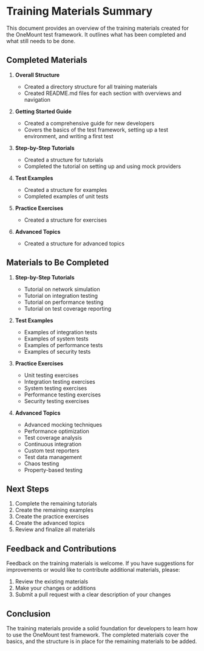 # Training Materials Summary

This document provides an overview of the training materials created for the OneMount test framework. It outlines what has been completed and what still needs to be done.

## Completed Materials

1. **Overall Structure**
   - Created a directory structure for all training materials
   - Created README.md files for each section with overviews and navigation

2. **Getting Started Guide**
   - Created a comprehensive guide for new developers
   - Covers the basics of the test framework, setting up a test environment, and writing a first test

3. **Step-by-Step Tutorials**
   - Created a structure for tutorials
   - Completed the tutorial on setting up and using mock providers

4. **Test Examples**
   - Created a structure for examples
   - Completed examples of unit tests

5. **Practice Exercises**
   - Created a structure for exercises

6. **Advanced Topics**
   - Created a structure for advanced topics

## Materials to Be Completed

1. **Step-by-Step Tutorials**
   - Tutorial on network simulation
   - Tutorial on integration testing
   - Tutorial on performance testing
   - Tutorial on test coverage reporting

2. **Test Examples**
   - Examples of integration tests
   - Examples of system tests
   - Examples of performance tests
   - Examples of security tests

3. **Practice Exercises**
   - Unit testing exercises
   - Integration testing exercises
   - System testing exercises
   - Performance testing exercises
   - Security testing exercises

4. **Advanced Topics**
   - Advanced mocking techniques
   - Performance optimization
   - Test coverage analysis
   - Continuous integration
   - Custom test reporters
   - Test data management
   - Chaos testing
   - Property-based testing

## Next Steps

1. Complete the remaining tutorials
2. Create the remaining examples
3. Create the practice exercises
4. Create the advanced topics
5. Review and finalize all materials

## Feedback and Contributions

Feedback on the training materials is welcome. If you have suggestions for improvements or would like to contribute additional materials, please:

1. Review the existing materials
2. Make your changes or additions
3. Submit a pull request with a clear description of your changes

## Conclusion

The training materials provide a solid foundation for developers to learn how to use the OneMount test framework. The completed materials cover the basics, and the structure is in place for the remaining materials to be added.